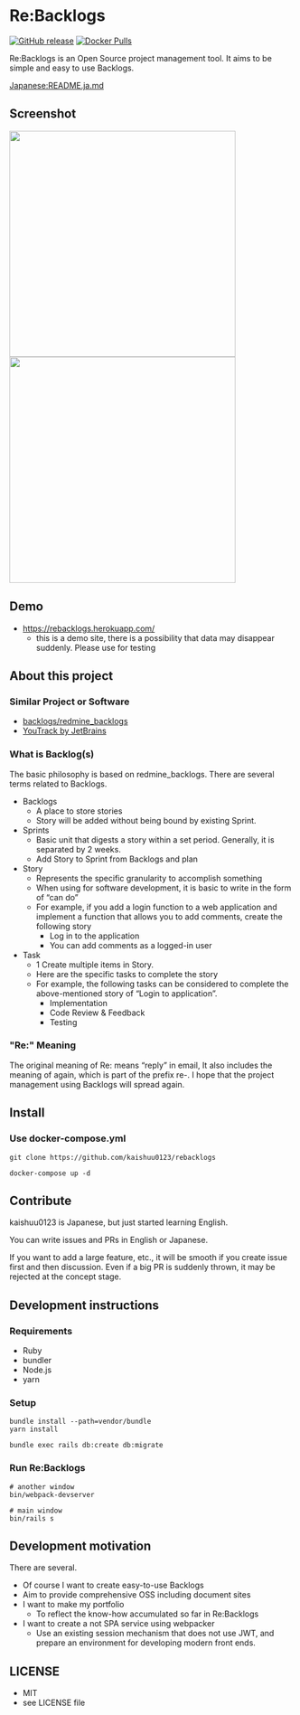 # Re:Backlogs

[![GitHub release](https://img.shields.io/github/release/kaishuu0123/rebacklogs.svg)][releases]
[![Docker Pulls](https://img.shields.io/docker/pulls/kaishuu0123/rebacklogs.svg)][docker]

[releases]: https://github.com/kaishuu0123/rebacklogs/releases
[docker]: https://hub.docker.com/r/kaishuu0123/rebacklogs/

Re:Backlogs is an Open Source project management tool.
It aims to be simple and easy to use Backlogs.

[Japanese:README.ja.md](https://github.com/kaishuu0123/rebacklogs/blob/master/README.ja.md)

## Screenshot

<img src="https://raw.githubusercontent.com/kaishuu0123/rebacklogs/master/images_for_README/backlogs.png" width="400">

<img src="https://raw.githubusercontent.com/kaishuu0123/rebacklogs/master/images_for_README/kanban.png" width="400">

## Demo

* https://rebacklogs.herokuapp.com/
  * this is a demo site, there is a possibility that data may disappear suddenly. Please use for testing

## About this project
### Similar Project or Software
* [backlogs/redmine_backlogs](https://github.com/backlogs/redmine_backlogs)
* [YouTrack by JetBrains](https://www.jetbrains.com/youtrack/)

### What is Backlog(s)

The basic philosophy is based on redmine_backlogs.
There are several terms related to Backlogs.

* Backlogs
    * A place to store stories
    * Story will be added without being bound by existing Sprint.
* Sprints
    * Basic unit that digests a story within a set period. Generally, it is separated by 2 weeks.
    * Add Story to Sprint from Backlogs and plan
* Story
    * Represents the specific granularity to accomplish something
    * When using for software development, it is basic to write in the form of “can do”
    * For example, if you add a login function to a web application and implement a function that allows you to add comments, create the following story
        * Log in to the application
        * You can add comments as a logged-in user
* Task
    * 1 Create multiple items in Story.
    * Here are the specific tasks to complete the story
    * For example, the following tasks can be considered to complete the above-mentioned story of “Login to application”.
        * Implementation
        * Code Review & Feedback
        * Testing

### "Re:" Meaning

The original meaning of Re: means “reply” in email,
It also includes the meaning of again, which is part of the prefix re-.
I hope that the project management using Backlogs will spread again.

## Install

### Use docker-compose.yml

```command
git clone https://github.com/kaishuu0123/rebacklogs

docker-compose up -d
```

## Contribute

kaishuu0123 is Japanese, but just started learning English.

You can write issues and PRs in English or Japanese.

If you want to add a large feature, etc., it will be smooth if you create issue first and then discussion.
Even if a big PR is suddenly thrown, it may be rejected at the concept stage.

## Development instructions
### Requirements

* Ruby
* bundler
* Node.js
* yarn

### Setup

```command
bundle install --path=vendor/bundle
yarn install

bundle exec rails db:create db:migrate
```

### Run Re:Backlogs

```
# another window
bin/webpack-devserver

# main window
bin/rails s
```

## Development motivation
There are several.

* Of course I want to create easy-to-use Backlogs
* Aim to provide comprehensive OSS including document sites
* I want to make my portfolio
    * To reflect the know-how accumulated so far in Re:Backlogs
* I want to create a not SPA service using webpacker
    * Use an existing session mechanism that does not use JWT, and prepare an environment for developing modern front ends.

## LICENSE

* MIT
* see LICENSE file
